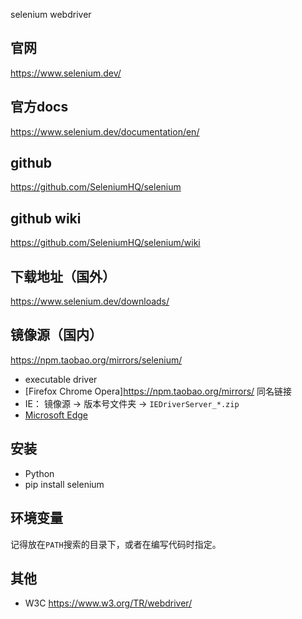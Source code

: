 selenium webdriver

## 官网
https://www.selenium.dev/

## 官方docs
https://www.selenium.dev/documentation/en/

## github
https://github.com/SeleniumHQ/selenium

## github wiki
https://github.com/SeleniumHQ/selenium/wiki

## 下载地址（国外）
https://www.selenium.dev/downloads/

## 镜像源（国内）
https://npm.taobao.org/mirrors/selenium/

- executable driver 
 - [Firefox Chrome Opera]https://npm.taobao.org/mirrors/ 同名链接
 - IE： 镜像源 -> 版本号文件夹 -> `IEDriverServer_*.zip`
 - [Microsoft Edge](https://developer.microsoft.com/en-us/microsoft-edge/tools/webdriver/#downloads)

## 安装
- Python
 - pip install selenium

## 环境变量
记得放在`PATH`搜索的目录下，或者在编写代码时指定。

## 其他
- W3C
https://www.w3.org/TR/webdriver/
